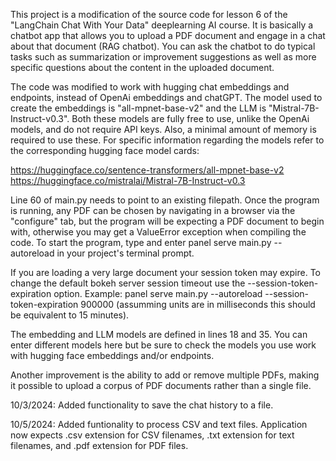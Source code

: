 This project is a modification of the source code for lesson 6 of the "LangChain Chat With Your Data" deeplearning AI course. It is basically a chatbot app that allows you to upload a PDF document and engage in a chat about that document (RAG chatbot). You can ask the chatbot to do typical tasks such as summarization or improvement suggestions as well as more specific questions about the content in the uploaded document.

The code was modified to work with hugging chat embeddings and endpoints, instead of OpenAi embeddings and chatGPT. The model used to create the embeddings is "all-mpnet-base-v2" and the LLM is "Mistral-7B-Instruct-v0.3". Both these models are fully free to use, unlike the OpenAi models, and do not require API keys. Also, a minimal amount of memory is required to use these. For specific information regarding the models refer to the corresponding hugging face model cards:

https://huggingface.co/sentence-transformers/all-mpnet-base-v2 https://huggingface.co/mistralai/Mistral-7B-Instruct-v0.3 

Line 60 of main.py needs to point to an existing filepath. Once the program is running, any PDF can be chosen by navigating in a browser via the "configure" tab, but the program will be expecting a PDF document to begin with, otherwise you may get a ValueError exception when compiling the code. To start the program, type and enter panel serve main.py --autoreload in your project's terminal prompt.

If you are loading a very large document your session token may expire. To change the default bokeh server session timeout use the --session-token-expiration option. Example: panel serve main.py --autoreload --session-token-expiration 900000 (assumming units are in milliseconds this should be equivalent to 15 minutes).

The embedding and LLM models are defined in lines 18 and 35. You can enter different models here but be sure to check the models you use work with hugging face embeddings and/or endpoints.

Another improvement is the ability to add or remove multiple PDFs, making it possible to upload a corpus of PDF documents rather than a single file.

10/3/2024: Added functionality to save the chat history to a file.

10/5/2024: Added funtionality to process CSV and text files. Application now expects .csv extension for CSV filenames, .txt extension for text filenames, and .pdf extension for PDF files.
